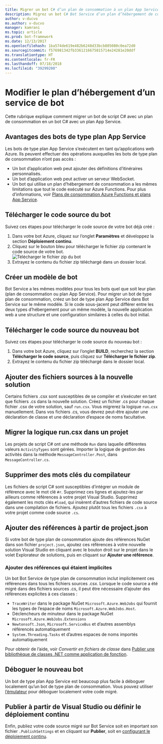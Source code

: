 ```yaml
---
title: Migrer un bot C# d’un plan de consommation à un plan App Service | Microsoft Docs
description: Migrez un bot C# Bot Service d’un plan d’hébergement de consommation à un plan d’hébergement App Service.
author: v-ducvo
ms.author: v-ducvo
manager: kamrani
ms.topic: article
ms.prod: bot-framework
ms.date: 12/13/2017
ms.openlocfilehash: 1ba574de619e482b6248d33bcb805080c0ea72d0
ms.sourcegitcommit: f576981342fb3361216675815714e24281e20ddf
ms.translationtype: HT
ms.contentlocale: fr-FR
ms.lasthandoff: 07/18/2018
ms.locfileid: "39299208"
---
```

# <a name="change-the-hosting-plan-for-your-bot-service"></a>Modifier le plan d’hébergement d’un service de bot

Cette rubrique explique comment migrer un bot de script C# avec un plan de consommation en un bot C# avec un plan App Service. 

## <a name="advantages-of-a-bot-on-an-app-service-plan"></a>Avantages des bots de type plan App Service

Les bots de type plan App Service s’exécutent en tant qu’applications web Azure. Ils peuvent effectuer des opérations auxquelles les bots de type plan de consommation n’ont pas accès :

- Un bot d’application web peut ajouter des définitions d’itinéraires personnalisés.
- Un bot d’application web peut activer un serveur WebSocket. 
- Un bot qui utilise un plan d’hébergement de consommation a les mêmes limitations que tout le code exécuté sur Azure Functions. Pour plus d’informations, voir <a target='_blank' href='/azure/azure-functions/functions-scale'>Plans de consommation Azure Functions et plans App Service</a>.

## <a name="download-your-existing-bot-source"></a>Télécharger le code source du bot

Suivez ces étapes pour télécharger le code source de votre bot déjà créé :

1. Dans votre bot Azure, cliquez sur l’onglet **Paramètres** et développez la section **Déploiement continu**.  
2. Cliquez sur le bouton bleu pour télécharger le fichier zip contenant le code source de votre bot.  
    ![Télécharger le fichier zip du bot](~/media/continuous-deployment-consumption-download.png)
3. Extrayez le contenu du fichier zip téléchargé dans un dossier local. 


## <a name="create-a-bot-template"></a>Créer un modèle de bot

Bot Service a les mêmes modèles pour tous les bots quel que soit leur plan (plan de consommation ou plan App Service). Pour migrer un bot de type plan de consommation, créez un bot de type plan App Service dans Bot Service sur le même modèle. Si le code sous-jacent peut différer entre les deux types d’hébergement pour un même modèle, la nouvelle application web a une structure et une configuration similaires à celles du bot initial.

## <a name="download-the-new-bot-source"></a>Télécharger le code source du nouveau bot

Suivez ces étapes pour télécharger le code source du nouveau bot :

1. Dans votre bot Azure, cliquez sur l’onglet **BUILD**, recherchez la section **Télécharger le code source**, puis cliquez sur **Télécharger le fichier zip**. 
2. Extrayez le contenu du fichier zip téléchargé dans le dossier local.

## <a name="add-source-files-to-new-solution"></a>Ajouter des fichiers sources à la nouvelle solution

Certains fichiers .csx sont susceptibles de se compiler et s’exécuter en tant que fichiers .cs dans la nouvelle solution. Créez un fichier .cs pour chaque fichier .csx de votre solution, sauf `run.csx`. Vous migrerez la logique `run.csx` manuellement. Dans vos fichiers .cs, vous devrez peut-être ajouter une déclaration de classe et une déclaration d’espace de noms facultative.

## <a name="migrate-runcsx-logic-into-your-project"></a>Migrer la logique run.csx dans un projet

Les projets de script C# ont une méthode `Run` dans laquelle différentes valeurs `ActivityTypes` sont gérées. Importer la logique de gestion des activités dans la méthode `MessageController.Post`, dans `MessageController.cs`.

## <a name="remove-compiler-keywords"></a>Supprimer des mots clés du compilateur

Les fichiers de script C# sont susceptibles d’intégrer un module de référence avec le mot clé `#r`. Supprimez ces lignes et ajoutez-les par ailleurs comme références à votre projet Visual Studio. Supprimez également les mots clés `#load`, qui insèrent d’autres fichiers de code source dans une compilation de fichiers. Ajoutez plutôt tous les fichiers `.csx` à votre projet comme code source `.cs`.

## <a name="add-references-from-projectjson"></a>Ajouter des références à partir de project.json

Si votre bot de type plan de consommation ajoute des références NuGet dans son fichier `project.json`, ajoutez ces références à votre nouvelle solution Visual Studio en cliquant avec le bouton droit sur le projet dans le volet Explorateur de solutions, puis en cliquant sur **Ajouter une référence**.

### <a name="add-references-that-were-implicit"></a>Ajouter des références qui étaient implicites

Un bot Bot Service de type plan de consommation inclut implicitement ces références dans tous les fichiers sources .csx. Lorsque le code source a été migré dans des fichiers sources .cs, il peut être nécessaire d’ajouter des références explicites à ces classes :

- `TraceWriter` dans le package NuGet `Microsoft.Azure.WebJobs` qui fournit les types de l’espace de noms `Microsoft.Azure.WebJobs.Host`. 
- Déclencheurs de minuteur dans le package NuGet `Microsoft.Azure.WebJobs.Extensions`
- `Newtonsoft.Json`, `Microsoft.ServiceBus` et d’autres assemblys référencés automatiquement
- `System.Threading.Tasks` et d’autres espaces de noms importés automatiquement

Pour obtenir de l’aide, voir *Convertir en fichiers de classe* dans <a target='_blank' href='https://blogs.msdn.microsoft.com/appserviceteam/2017/03/16/publishing-a-net-class-library-as-a-function-app/'>Publier une bibliothèque de classes .NET comme application de fonction</a>.

## <a name="debug-your-new-bot"></a>Déboguer le nouveau bot

Un bot de type plan App Service est beaucoup plus facile à déboguer localement qu’un bot de type plan de consommation. Vous pouvez utiliser [l’émulateur](bot-service-debug-emulator.md) pour déboguer localement votre code migré.

## <a name="publish-from-visual-studio-or-set-up-continuous-deployment"></a>Publier à partir de Visual Studio ou définir le déploiement continu

Enfin, publiez votre code source migré sur Bot Service soit en important son fichier `.PublishSettings` et en cliquant sur **Publier**, soit en [configurant le déploiement continu](bot-service-debug-bot.md).
